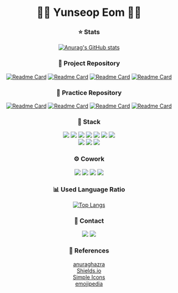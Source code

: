 <div align="center">


# 🙋‍♂️ Yunseop Eom 🙋‍♂️
  
  ### ⭐ Stats
[![Anurag's GitHub stats](https://github-readme-stats.vercel.app/api?username=lh0156&show_icons=true&theme=react&hide=stars)](https://github.com/lh0156)
  
### 📍 Project Repository
[![Readme Card](https://github-readme-stats.vercel.app/api/pin/?username=lh0156&repo=Project-Web-Team-deuggeunCareDiary&theme=react&cache_seconds=1800)](https://github.com/lh0156/Project-Web-Team-deuggeunCareDiary)
[![Readme Card](https://github-readme-stats.vercel.app/api/pin/?username=lh0156&repo=Project-Oracle-Team-Academy-ManageMent&theme=react&cache_seconds=1800)](https://github.com/lh0156/Project-Oracle-Team-Academy-ManageMent)
[![Readme Card](https://github-readme-stats.vercel.app/api/pin/?username=lh0156&repo=Project-Java-Toy-KeywordMatchingStock&theme=react&cache_seconds=1800)](https://github.com/lh0156/Project-Java-Toy-KeywordMatchingStock)
[![Readme Card](https://github-readme-stats.vercel.app/api/pin/?username=lh0156&repo=Project-Java-Team-GlassesHouse&theme=react&cache_seconds=1800)](https://github.com/lh0156/Project-Java-Team-GlassesHouse)


### 📌 Practice Repository
[![Readme Card](https://github-readme-stats.vercel.app/api/pin/?username=lh0156&repo=Algorithm-Team&theme=react&cache_seconds=1800)](https://github.com/lh0156/Algorithm-Team)
[![Readme Card](https://github-readme-stats.vercel.app/api/pin/?username=lh0156&repo=Study-Server-File&theme=react&cache_seconds=1800)](https://github.com/lh0156/Study-Server-File)
[![Readme Card](https://github-readme-stats.vercel.app/api/pin/?username=lh0156&repo=Study-All-File&theme=react&cache_seconds=1800)](https://github.com/lh0156/Study-All-File)
[![Readme Card](https://github-readme-stats.vercel.app/api/pin/?username=lh0156&repo=question&theme=react&cache_seconds=1800)](https://github.com/lh0156/question)


  
### 🔨 Stack
<img src="https://img.shields.io/badge/Java-007396?style=flat-square&logo=Java&logoColor=white">
<img src="https://img.shields.io/badge/Oracle-F80000?style=flat-square&logo=Oracle&logoColor=white">
<img src="https://img.shields.io/badge/MSSQL-6DB33F?style=flat-square&logo=Spring&logoColor=white">
<img src="https://img.shields.io/badge/MySQL-4479A1?style=flat-square&logo=MySQL&logoColor=white">
<img src="https://img.shields.io/badge/HTML5-E34F26?style=flat-square&logo=HTML5&logoColor=white">
<img src="https://img.shields.io/badge/CSS3-1572B6?style=flat-square&logo=CSS3&logoColor=white">
<img src="https://img.shields.io/badge/JavaScript-F7DF1E?style=flat-square&logo=JavaScript&logoColor=black">
<br>
<img src="https://img.shields.io/badge/Bootstrap-7952B3?style=flat-square&logo=Bootstrap&logoColor=white">
<img src="https://img.shields.io/badge/jQuery-0769AD?style=flat-square&logo=jQuery&logoColor=white">
<img src="https://img.shields.io/badge/Spring-6DB33F?style=flat-square&logo=Spring&logoColor=white">




### ⚙️ Cowork
<img src="https://img.shields.io/badge/GitHub-181717?style=flat-square&logo=GitHub&logoColor=white">
<img src="https://img.shields.io/badge/Notion-000000?style=flat-square&logo=Notion&logoColor=white">
<img src="https://img.shields.io/badge/Slack-4A154B?style=flat-square&logo=Slack&logoColor=white">
<img src="https://img.shields.io/badge/Teams-6264A7?style=flat-square&logo=MicrosoftTeams&logoColor=white">





### 📊 Used Language Ratio
[![Top Langs](https://github-readme-stats.vercel.app/api/top-langs/?username=lh0156&theme=react&exclude_repo=class-source,lh0156)](https://github.com/lh0156)




### 🔔 Contact
<a href="mailto:lh0156@naver.com" target="_blank"><img src="https://img.shields.io/badge/Gmail-EA4335?style=flat-square&logo=Gmail&logoColor=white"></a>
<a href="https://www.notion.so/98c8e39e38c84f6fbc51e2fcd3cd8934" target="_blank"><img src="https://img.shields.io/badge/Portfolio-181717?style=flat-square&logo=GitHub&logoColor=white"></a>

  
### 🔎 References   
[anuraghazra](https://github.com/anuraghazra/github-readme-stats)   
[Shields.io](https://shields.io/)   
[Simple Icons](https://simpleicons.org/)   
[emojipedia](https://emojipedia.org/)


  
</div>


<!--
**kimdeagle/kimdeagle** is a ✨ _special_ ✨ repository because its `README.md` (this file) appears on your GitHub profile.

Here are some ideas to get you started:

- 🔭 I’m currently working on ...
- 🌱 I’m currently learning ...
- 👯 I’m looking to collaborate on ...
- 🤔 I’m looking for help with ...
- 💬 Ask me about ...
- 📫 How to reach me: ...
- 😄 Pronouns: ...
- ⚡ Fun fact: ...
-->
